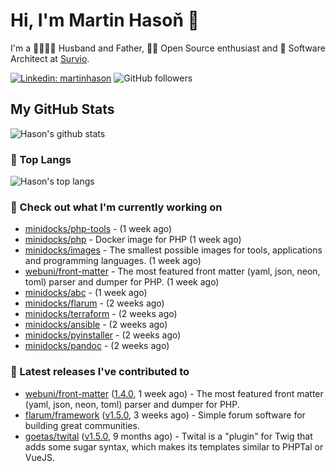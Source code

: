 # Hi, I'm Martin Hasoň 👋

I'm a 👨‍👩‍👧‍👦 Husband and Father, 🧑‍💻 Open Source enthusiast and 📐 Software Architect at [Survio](https://www.survio.com).

[![Linkedin: martinhason](https://img.shields.io/badge/-Martin%20Hasoň-blue?style=flat-square&logo=Linkedin&logoColor=white&link=https://www.linkedin.com/in/martinhason/)](https://www.linkedin.com/in/martinhason/)
![GitHub followers](https://img.shields.io/github/followers/hason?label=Follow&style=social)


## My GitHub Stats
![Hason's github stats](https://github-readme-stats.vercel.app/api?username=hason&show_icons=true&include_all_commits=true&theme=dracula&hide_border=true&hide_title=true)

### 💾 Top Langs
![Hason's top langs](https://github-readme-stats.vercel.app/api/top-langs/?username=hason&layout=compact&theme=dracula&hide_border=true&hide_title=true)

### 👷 Check out what I'm currently working on

- [minidocks/php-tools](https://github.com/minidocks/php-tools) -  (1 week ago)
- [minidocks/php](https://github.com/minidocks/php) - Docker image for PHP (1 week ago)
- [minidocks/images](https://github.com/minidocks/images) - The smallest possible images for tools, applications and programming languages. (1 week ago)
- [webuni/front-matter](https://github.com/webuni/front-matter) - The most featured front matter (yaml, json, neon, toml) parser and dumper for PHP. (1 week ago)
- [minidocks/abc](https://github.com/minidocks/abc) -  (1 week ago)
- [minidocks/flarum](https://github.com/minidocks/flarum) -  (2 weeks ago)
- [minidocks/terraform](https://github.com/minidocks/terraform) -  (2 weeks ago)
- [minidocks/ansible](https://github.com/minidocks/ansible) -  (2 weeks ago)
- [minidocks/pyinstaller](https://github.com/minidocks/pyinstaller) -  (2 weeks ago)
- [minidocks/pandoc](https://github.com/minidocks/pandoc) -  (2 weeks ago)

### 🔭 Latest releases I've contributed to

- [webuni/front-matter](https://github.com/webuni/front-matter) ([1.4.0](https://github.com/webuni/front-matter/releases/tag/1.4.0), 1 week ago) - The most featured front matter (yaml, json, neon, toml) parser and dumper for PHP.
- [flarum/framework](https://github.com/flarum/framework) ([v1.5.0](https://github.com/flarum/framework/releases/tag/v1.5.0), 3 weeks ago) - Simple forum software for building great communities.
- [goetas/twital](https://github.com/goetas/twital) ([v1.5.0](https://github.com/goetas/twital/releases/tag/v1.5.0), 9 months ago) - Twital is a &#34;plugin&#34; for Twig that adds some sugar syntax, which makes its templates similar to PHPTal or VueJS.
